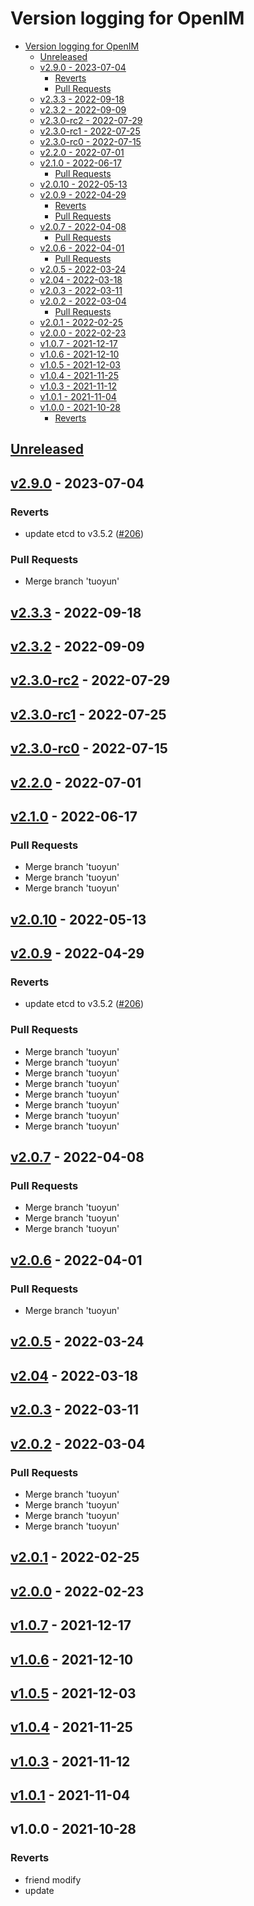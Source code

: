 # Version logging for OpenIM

<!-- BEGIN MUNGE: GENERATED_TOC -->
- [Version logging for OpenIM](#version-logging-for-openim)
  - [Unreleased](#unreleased)
  - [v2.9.0 - 2023-07-04](#v290---2023-07-04)
    - [Reverts](#reverts)
    - [Pull Requests](#pull-requests)
  - [v2.3.3 - 2022-09-18](#v233---2022-09-18)
  - [v2.3.2 - 2022-09-09](#v232---2022-09-09)
  - [v2.3.0-rc2 - 2022-07-29](#v230-rc2---2022-07-29)
  - [v2.3.0-rc1 - 2022-07-25](#v230-rc1---2022-07-25)
  - [v2.3.0-rc0 - 2022-07-15](#v230-rc0---2022-07-15)
  - [v2.2.0 - 2022-07-01](#v220---2022-07-01)
  - [v2.1.0 - 2022-06-17](#v210---2022-06-17)
    - [Pull Requests](#pull-requests-1)
  - [v2.0.10 - 2022-05-13](#v2010---2022-05-13)
  - [v2.0.9 - 2022-04-29](#v209---2022-04-29)
    - [Reverts](#reverts-1)
    - [Pull Requests](#pull-requests-2)
  - [v2.0.7 - 2022-04-08](#v207---2022-04-08)
    - [Pull Requests](#pull-requests-3)
  - [v2.0.6 - 2022-04-01](#v206---2022-04-01)
    - [Pull Requests](#pull-requests-4)
  - [v2.0.5 - 2022-03-24](#v205---2022-03-24)
  - [v2.04 - 2022-03-18](#v204---2022-03-18)
  - [v2.0.3 - 2022-03-11](#v203---2022-03-11)
  - [v2.0.2 - 2022-03-04](#v202---2022-03-04)
    - [Pull Requests](#pull-requests-5)
  - [v2.0.1 - 2022-02-25](#v201---2022-02-25)
  - [v2.0.0 - 2022-02-23](#v200---2022-02-23)
  - [v1.0.7 - 2021-12-17](#v107---2021-12-17)
  - [v1.0.6 - 2021-12-10](#v106---2021-12-10)
  - [v1.0.5 - 2021-12-03](#v105---2021-12-03)
  - [v1.0.4 - 2021-11-25](#v104---2021-11-25)
  - [v1.0.3 - 2021-11-12](#v103---2021-11-12)
  - [v1.0.1 - 2021-11-04](#v101---2021-11-04)
  - [v1.0.0 - 2021-10-28](#v100---2021-10-28)
    - [Reverts](#reverts-2)

<!-- END MUNGE: GENERATED_TOC -->

<a name="unreleased"></a>
## [Unreleased]


<a name="v2.9.0"></a>
## [v2.9.0] - 2023-07-04
### Reverts
- update etcd to v3.5.2 ([#206](https://github.com/openimsdk/open-im-server/issues/206))

### Pull Requests
- Merge branch 'tuoyun'


<a name="v2.3.3"></a>
## [v2.3.3] - 2022-09-18

<a name="v2.3.2"></a>
## [v2.3.2] - 2022-09-09

<a name="v2.3.0-rc2"></a>
## [v2.3.0-rc2] - 2022-07-29

<a name="v2.3.0-rc1"></a>
## [v2.3.0-rc1] - 2022-07-25

<a name="v2.3.0-rc0"></a>
## [v2.3.0-rc0] - 2022-07-15

<a name="v2.2.0"></a>
## [v2.2.0] - 2022-07-01

<a name="v2.1.0"></a>
## [v2.1.0] - 2022-06-17
### Pull Requests
- Merge branch 'tuoyun'
- Merge branch 'tuoyun'
- Merge branch 'tuoyun'


<a name="v2.0.10"></a>
## [v2.0.10] - 2022-05-13

<a name="v2.0.9"></a>
## [v2.0.9] - 2022-04-29
### Reverts
- update etcd to v3.5.2 ([#206](https://github.com/openimsdk/open-im-server/issues/206))

### Pull Requests
- Merge branch 'tuoyun'
- Merge branch 'tuoyun'
- Merge branch 'tuoyun'
- Merge branch 'tuoyun'
- Merge branch 'tuoyun'
- Merge branch 'tuoyun'
- Merge branch 'tuoyun'
- Merge branch 'tuoyun'


<a name="v2.0.7"></a>
## [v2.0.7] - 2022-04-08
### Pull Requests
- Merge branch 'tuoyun'
- Merge branch 'tuoyun'
- Merge branch 'tuoyun'


<a name="v2.0.6"></a>
## [v2.0.6] - 2022-04-01
### Pull Requests
- Merge branch 'tuoyun'


<a name="v2.0.5"></a>
## [v2.0.5] - 2022-03-24

<a name="v2.04"></a>
## [v2.04] - 2022-03-18

<a name="v2.0.3"></a>
## [v2.0.3] - 2022-03-11

<a name="v2.0.2"></a>
## [v2.0.2] - 2022-03-04
### Pull Requests
- Merge branch 'tuoyun'
- Merge branch 'tuoyun'
- Merge branch 'tuoyun'
- Merge branch 'tuoyun'


<a name="v2.0.1"></a>
## [v2.0.1] - 2022-02-25

<a name="v2.0.0"></a>
## [v2.0.0] - 2022-02-23

<a name="v1.0.7"></a>
## [v1.0.7] - 2021-12-17

<a name="v1.0.6"></a>
## [v1.0.6] - 2021-12-10

<a name="v1.0.5"></a>
## [v1.0.5] - 2021-12-03

<a name="v1.0.4"></a>
## [v1.0.4] - 2021-11-25

<a name="v1.0.3"></a>
## [v1.0.3] - 2021-11-12

<a name="v1.0.1"></a>
## [v1.0.1] - 2021-11-04

<a name="v1.0.0"></a>
## v1.0.0 - 2021-10-28
### Reverts
- friend modify
- update


[Unreleased]: https://github.com/openimsdk/open-im-server/compare/v2.9.0...HEAD
[v2.9.0]: https://github.com/openimsdk/open-im-server/compare/v2.3.3...v2.9.0
[v2.3.3]: https://github.com/openimsdk/open-im-server/compare/v2.3.2...v2.3.3
[v2.3.2]: https://github.com/openimsdk/open-im-server/compare/v2.3.0-rc2...v2.3.2
[v2.3.0-rc2]: https://github.com/openimsdk/open-im-server/compare/v2.3.0-rc1...v2.3.0-rc2
[v2.3.0-rc1]: https://github.com/openimsdk/open-im-server/compare/v2.3.0-rc0...v2.3.0-rc1
[v2.3.0-rc0]: https://github.com/openimsdk/open-im-server/compare/v2.2.0...v2.3.0-rc0
[v2.2.0]: https://github.com/openimsdk/open-im-server/compare/v2.1.0...v2.2.0
[v2.1.0]: https://github.com/openimsdk/open-im-server/compare/v2.0.10...v2.1.0
[v2.0.10]: https://github.com/openimsdk/open-im-server/compare/v2.0.9...v2.0.10
[v2.0.9]: https://github.com/openimsdk/open-im-server/compare/v2.0.7...v2.0.9
[v2.0.7]: https://github.com/openimsdk/open-im-server/compare/v2.0.6...v2.0.7
[v2.0.6]: https://github.com/openimsdk/open-im-server/compare/v2.0.5...v2.0.6
[v2.0.5]: https://github.com/openimsdk/open-im-server/compare/v2.04...v2.0.5
[v2.04]: https://github.com/openimsdk/open-im-server/compare/v2.0.3...v2.04
[v2.0.3]: https://github.com/openimsdk/open-im-server/compare/v2.0.2...v2.0.3
[v2.0.2]: https://github.com/openimsdk/open-im-server/compare/v2.0.1...v2.0.2
[v2.0.1]: https://github.com/openimsdk/open-im-server/compare/v2.0.0...v2.0.1
[v2.0.0]: https://github.com/openimsdk/open-im-server/compare/v1.0.7...v2.0.0
[v1.0.7]: https://github.com/openimsdk/open-im-server/compare/v1.0.6...v1.0.7
[v1.0.6]: https://github.com/openimsdk/open-im-server/compare/v1.0.5...v1.0.6
[v1.0.5]: https://github.com/openimsdk/open-im-server/compare/v1.0.4...v1.0.5
[v1.0.4]: https://github.com/openimsdk/open-im-server/compare/v1.0.3...v1.0.4
[v1.0.3]: https://github.com/openimsdk/open-im-server/compare/v1.0.1...v1.0.3
[v1.0.1]: https://github.com/openimsdk/open-im-server/compare/v1.0.0...v1.0.1
